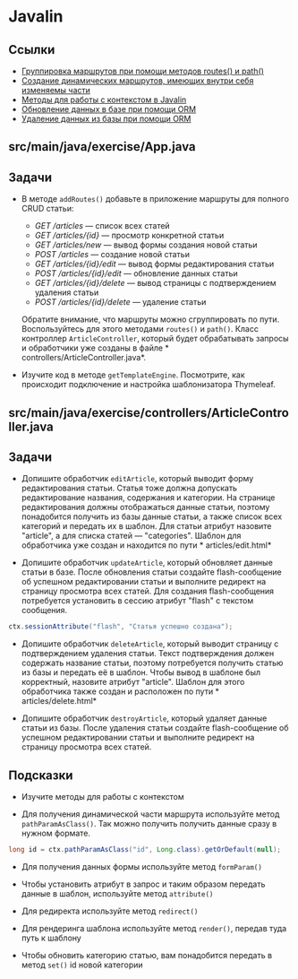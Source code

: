 # Javalin

## Ссылки

* [Группировка маршрутов при помощи методов routes() и path()](https://javalin.io/documentation#handler-groups)
* [Создание динамических маршрутов, имеющих внутри себя изменяемы части](https://javalin.io/documentation#endpoint-handlers)
* [Методы для работы с контекстом в Javalin](https://javalin.io/documentation#context)
* [Обновление данных в базе при помощи ORM](https://ebean.io/docs/query/update)
* [Удаление данных из базы при помощи ORM](https://ebean.io/docs/query/delete)

## src/main/java/exercise/App.java

## Задачи

* В методе `addRoutes()` добавьте в приложение маршруты для полного CRUD статьи:

    * *GET /articles* — список всех статей
    * *GET /articles/{id}* — просмотр конкретной статьи
    * *GET /articles/new* — вывод формы создания новой статьи
    * *POST /articles* — создание новой статьи
    * *GET /articles/{id}/edit* — вывод формы редактирования статьи
    * *POST /articles/{id}/edit* — обновление данных статьи
    * *GET /articles/{id}/delete* — вывод страницы с подтверждением удаления статьи
    * *POST /articles/{id}/delete* — удаление статьи

  Обратите внимание, что маршруты можно сгруппировать по пути. Воспользуйтесь для этого методами `routes()` и `path()`.
  Класс контроллер `ArticleController`, который будет обрабатывать запросы и обработчики уже созданы в файле *
  controllers/ArticleController.java*.

* Изучите код в методе `getTemplateEngine`. Посмотрите, как происходит подключение и настройка шаблонизатора Thymeleaf.

## src/main/java/exercise/controllers/ArticleController.java

## Задачи

* Допишите обработчик `editArticle`, который выводит форму редактирования статьи. Статья тоже должна допускать
  редактирование названия, содержания и категории. На странице редактирования должны отображаться данные статьи, поэтому
  понадобится получить из базы данные статьи, а также список всех категорий и передать их в шаблон. Для статьи атрибут
  назовите "article", а для списка статей — "categories". Шаблон для обработчика уже создан и находится по пути *
  articles/edit.html*

* Допишите обработчик `updateArticle`, который обновляет данные статьи в базе. После обновления статьи создайте
  flash-сообщение об успешном редактировании статьи и выполните редирект на страницу просмотра всех статей. Для создания
  flash-сообщения потребуется установить в сессию атрибут "flash" с текстом сообщения.

```java
ctx.sessionAttribute("flash", "Статья успешно создана");
```

* Допишите обработчик `deleteArticle`, который выводит страницу с подтверждением удаления статьи. Текст подтверждения
  должен содержать название статьи, поэтому потребуется получить статью из базы и передать её в шаблон. Чтобы вывод в
  шаблоне был корректный, назовите атрибут "article". Шаблон для этого обработчика также создан и расположен по пути *
  articles/delete.html*

* Допишите обработчик `destroyArticle`, который удаляет данные статьи из базы. После удаления статьи создайте
  flash-сообщение об успешном редактировании статьи и выполните редирект на страницу просмотра всех статей.

## Подсказки

* Изучите методы для работы с контекстом

* Для получения динамической части маршрута используйте метод `pathParamAsClass()`. Так можно получить получить данные
  сразу в нужном формате.

``` java
long id = ctx.pathParamAsClass("id", Long.class).getOrDefault(null);
```

* Для получения данных формы используйте метод `formParam()`

* Чтобы установить атрибут в запрос и таким образом передать данные в шаблон, используйте метод `attribute()`

* Для редиректа используйте метод `redirect()`

* Для рендеринга шаблона используйте метод `render()`, передав туда путь к шаблону

* Чтобы обновить категорию статью, вам понадобится передать в метод `set()` id новой категории
